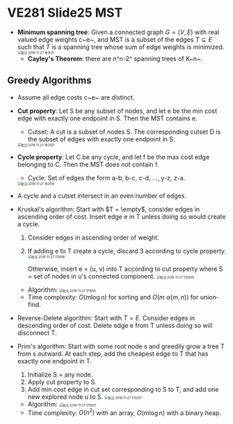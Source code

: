 # VE281 Slide25 MST

* **Minimum spanning tree**: Given a connected graph $G = (V, E)$ with real valued edge weights c~e~, and MST is a subset of the edges $T \subseteq E$ such that $T$ is a spanning tree whose sum of edge weights is minimized.
  <img src="C:\Users\AAAA\Downloads\Typora Notes\VE281\Slide\VE281 Slide25 MST.assets\批注 2019-11-27 161531.png" alt="批注 2019-11-27 161531" style="zoom:50%;" />
  * **Cayley's Theorem**: there are n^n-2^ spanning trees of K~n~.

## Greedy Algorithms

* Assume all edge costs c~e~ are distinct.

* **Cut property**: Let S be any subset of nodes, and let e be the min cost edge with exactly one endpoint in S. Then the MST contains e.

  * Cutset: A cut is a subset of nodes S. The corresponding cutset D is the subset of edges with exactly one endpoint in S.

  <img src="C:\Users\AAAA\Downloads\Typora Notes\VE281\Slide\VE281 Slide25 MST.assets\批注 2019-11-27 162501.png" alt="批注 2019-11-27 162501" style="zoom:50%;" />

* **Cycle property**: Let C be any cycle, and let f be the max cost edge belonging to C. Then the MST does not contain f.

  * Cycle: Set of edges the form a-b, b-c, c-d, ..., y-z, z-a.

  <img src="C:\Users\AAAA\Downloads\Typora Notes\VE281\Slide\VE281 Slide25 MST.assets\批注 2019-11-27 162516.png" alt="批注 2019-11-27 162516" style="zoom:50%;" />

* A cycle and a cutset intersect in an even number of edges.



* Kruskal's algorithm: Start with $T = \empty$, consider edges in ascending order of cost. Insert edge e in T unless doing so would create a cycle.

  1. Consider edges in ascending order of weight.

  2. If adding e to T create a cycle, discard 3 according to cycle property. 
     <img src="C:\Users\AAAA\Downloads\Typora Notes\VE281\Slide\VE281 Slide25 MST.assets\批注 2019-11-27 170916.png" alt="批注 2019-11-27 170916" style="zoom:50%;" />

     Otherwise, insert e = (u, v) into T according to cut property where S = set of nodes in u's connected component.
     <img src="C:\Users\AAAA\Downloads\Typora Notes\VE281\Slide\VE281 Slide25 MST.assets\批注 2019-11-27 170930.png" alt="批注 2019-11-27 170930" style="zoom:50%;" />

  * Algorithm:
    <img src="C:\Users\AAAA\Downloads\Typora Notes\VE281\Slide\VE281 Slide25 MST.assets\批注 2019-11-27 171055.png" alt="批注 2019-11-27 171055" style="zoom:50%;" />
  * Time complexity: $O(m \log n)$ for sorting and $O(m\ \alpha(m,n))$ for union-find.

* Reverse-Delete algorithm: Start with $T = E$. Consider edges in descending order of cost. Delete edge e from T unless doing so will disconnect T.

* Prim's algorithm: Start with some root node s and greedily grow a tree T from s outward. At each step, add the cheapest edge to T that has exactly one endpoint in T.

  1. Initialize S = any node.
  2. Apply cut property to S.
  3. Add min cost edge in cut set corresponding to S to T, and add one new explored node u to S.
     <img src="C:\Users\AAAA\Downloads\Typora Notes\VE281\Slide\VE281 Slide25 MST.assets\批注 2019-11-27 170207.png" alt="批注 2019-11-27 170207" style="zoom:50%;" />

  * Algorithm:
    <img src="C:\Users\AAAA\Downloads\Typora Notes\VE281\Slide\VE281 Slide25 MST.assets\批注 2019-11-27 170501.png" alt="批注 2019-11-27 170501" style="zoom:50%;" />
  * Time complexity: $O(n^2)$ with an array, $O(m\log n)$ with a binary heap.